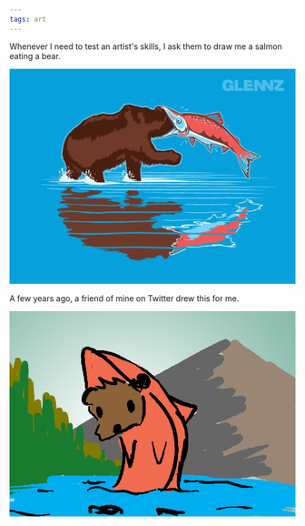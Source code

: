 ```yaml
---
tags: art
---
```


Whenever I need to test an artist's skills, I ask them to draw me a salmon eating a bear.

![salmon](https://raw.githubusercontent.com/muneer78/muneer78.github.io/master/images/salmon.jpeg) 

A few years ago, a friend of mine on Twitter drew this for me.

![salmon](https://raw.githubusercontent.com/muneer78/muneer78.github.io/master/images/salmon2.png) 
